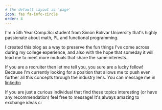 ```yaml
---
# the default layout is 'page'
icon: fas fa-info-circle
order: 4
---
```



I'm a 5th Year Comp.Sci student from Simón Bolívar University that's highly passionate about math, PL and functional programming. 

I created this blog as a way to preserve the fun things I've come across during my college experience, and also with the hope that someday it will lead me to meet more mutuals that share the same interests.

If you are a recruiter then let me tell you, you sure are a lucky fellow! Because I'm currently looking for a position that allows me to push even further all this concepts through the industry lens. You can message me in [linkedin](https://www.linkedin.com/in/daniel-andres-pinto-alvarado-6563a0101/)

If you are just a curious individual that find these topics interesting (or have any recommendation) feel free to message! It's always amazing to exchange ideas c: